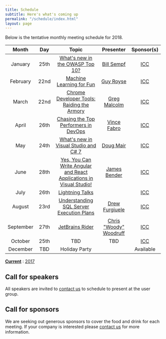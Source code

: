 ```yaml
---
title: Schedule
subtitle: Here's what's coming up
permalink: "/schedule/index.html"
layout: page
---
```


Below is the tentative monthly meeting schedule for 2018.

|   Month   |  Day |      Topic      | Presenter | Sponsor(s) |
|:---------:|:----:|:---------------:|:---------:|:----------:|
| January   | 25th | [What's new in the OWASP Top 10?](/2018/01/20/january-2018/) | [Bill Sempf](https://sempf.net/) | [ICC](https://www.icctechnology.com/)  |
| February  | 22nd | [Machine Learning for Fun](/2018/02/15/february-2018-machine-learning-for-fun/)      | [Guy Royse](http://guyroyse.com/)| [ICC](https://www.icctechnology.com/)  |
| March     | 22nd | [Chrome Developer Tools: Raiding the Armory](/2018/02/28/march-2018-chrome-developer-tools)      | [Greg Malcolm](https://twitter.com/gregmalcolm) | [ICC](https://www.icctechnology.com/)  |
| April     | 26th | [Chasing the Top Performers in DevOps](/2018/04/22/april-2018-chasing-the-top-performers-in-devops) | [Vince Fabro](https://twitter.com/vfabro) | [ICC](https://www.icctechnology.com/) |
| May       | 24th | [What's new in Visual Studio and C# 7](/2018/05/17/may-2018-whats-new-in-visual-studio/) | [Doug Mair](https://twitter.com/doug_mair) | [ICC](https://www.icctechnology.com/) |
| June      | 28th | [Yes, You Can Write Angular and React Applications in Visual Studio!](/2018/06/01/june-2018-angular-and-react-applications-in-visual-studio/) | [James Bender](https://twitter.com/jamesbender) | [ICC](https://www.icctechnology.com/) |
| July      | 26th | [Lightning Talks](/2018/07/01/july-2018-lightning-talks/) |           | [ICC](https://www.icctechnology.com/) |
| August    | 23rd | [Understanding SQL Server Execution Plans](/2018/08/11/august-2018-understanding-sql-server-execution-plans/)      | [Drew Furgiuele](https://port1433.com/) | [ICC](https://www.icctechnology.com/) |
| September | 27th | [JetBrains Rider](/2018/09/01/september-2018-jetbrains-rider/) | [Chris "Woody" Woodruff](https://twitter.com/cwoodruff) | [ICC](https://www.icctechnology.com/) |
| October   | 25th | TBD | TBD | [ICC](https://www.icctechnology.com/) |
| December  |  TBD | Holiday Party  |           | Available  |

**[Current](/schedule/)** : [2017](/schedule/2017/)

## Call for speakers

All speakers are invited to [contact us](/about/#contact) to schedule to present at the user group.

## Call for sponsors

We are seeking out generous sponsors to cover the food and drink for each meeting. If your company is interested please [contact us](/about/#contact) for more information.
